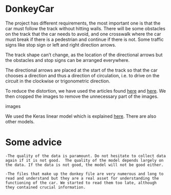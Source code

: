 # DonkeyCar


The project has different requirements, the most important one is that the car must follow the track without hitting walls. There will be some obstacles on the track that the car needs to avoid, and one crosswalk where the car must break if there is a pedestrian and continue if there is not. Some traffic signs like stop sign or left and right direction arrows.

The track shape can’t change, as the location of the directional arrows but the obstacles and stop signs can be arranged everywhere.

The directional arrows are placed at the start of the track so that the car chooses a direction and thus a direction of circulation, i.e. to drive on the circuit in the clockwise or trigonometric direction.


To reduce the distortion, we have used the articles found [here](https://docs.opencv.org/4.x/dc/dbb/tutorial_py_calibration.html) and [here](https://automaticaddison.com/how-to-perform-camera-calibration-using-opencv/). We then cropped the images to remove the unnecessary part of the images. 

images

We used the Keras linear model which is explained [here](https://medium.com/@paulux.bertin/autonomous-car-project-1f3dae08529c). There are also other models.

# Some advice

    -The quality of the data is paramount. Do not hesitate to collect data again if it is not good.  The quality of the model depends largely on the data. If the data is not good, the model will not be good either.  
	
    -The files that make up the donkey file are very numerous and long to read and understand but they are a real asset for understanding the functioning of the car. We started to read them too late, although they contained crucial information.
